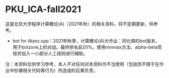 # PKU_ICA-fall2021

这是北京大学程序计算概论(A)（2021年秋）的相关资料，将不定期更新，供参考。

- bot for Ataxx.cpp：2021年秋季，计算概论(A)大作业：同化棋的bot版本，用于botzone上的对战。最终排名前20%。使用minmax方法、alpha-beta剪枝并加入一小部分人工规则进行辅助。

注：本资料仅供学习参考，本人不对任何对本资料作不当使用（包括但不限于在作业中抄袭相关代码等行为）所造成的后果负责。
